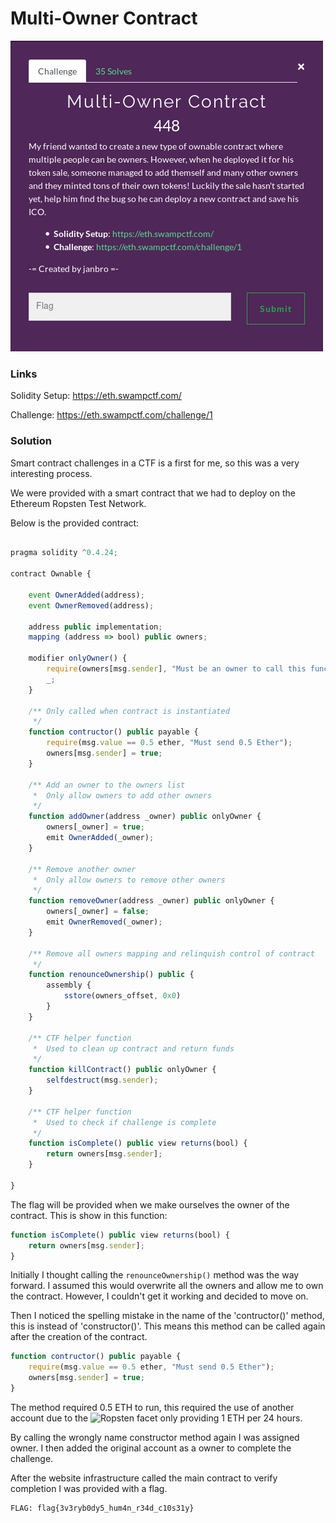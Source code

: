 # Multi-Owner Contract

![](./brief.png)

### Links
Solidity Setup: https://eth.swampctf.com/

Challenge: https://eth.swampctf.com/challenge/1

### Solution
Smart contract challenges in a CTF is a first for me, so this was a very interesting process.

We were provided with a smart contract that we had to deploy on the Ethereum Ropsten Test Network.

Below is the provided contract:

```javascript

pragma solidity ^0.4.24;

contract Ownable {

    event OwnerAdded(address);
    event OwnerRemoved(address);

    address public implementation;
    mapping (address => bool) public owners;

    modifier onlyOwner() {
        require(owners[msg.sender], "Must be an owner to call this function");
        _;
    }

    /** Only called when contract is instantiated
     */
    function contructor() public payable {
        require(msg.value == 0.5 ether, "Must send 0.5 Ether");
        owners[msg.sender] = true;
    }

    /** Add an owner to the owners list
     *  Only allow owners to add other owners
     */
    function addOwner(address _owner) public onlyOwner { 
        owners[_owner] = true;
        emit OwnerAdded(_owner);
    }

    /** Remove another owner
     *  Only allow owners to remove other owners
     */
    function removeOwner(address _owner) public onlyOwner { 
        owners[_owner] = false;
        emit OwnerRemoved(_owner);
    }

    /** Remove all owners mapping and relinquish control of contract
     */
    function renounceOwnership() public {
        assembly {
            sstore(owners_offset, 0x0)
        }
    }
    
    /** CTF helper function
     *  Used to clean up contract and return funds
     */
    function killContract() public onlyOwner {
        selfdestruct(msg.sender);
    }

    /** CTF helper function
     *  Used to check if challenge is complete
     */
    function isComplete() public view returns(bool) {
        return owners[msg.sender];
    }

}
```
The flag will be provided when we make ourselves the owner of the contract. This is show in this function:

```javascript
function isComplete() public view returns(bool) {
    return owners[msg.sender];
}
```

Initially I thought calling the ```renounceOwnership()``` method was the way forward. I assumed this would overwrite all the owners and allow me to own the contract. However, I couldn't get it working and decided to move on.


Then I noticed the spelling mistake in the name of the 'contructor()' method, this is instead of 'constructor()'. This means this method can be called again after the creation of the contract.

```javascript
function contructor() public payable {
    require(msg.value == 0.5 ether, "Must send 0.5 Ether");
    owners[msg.sender] = true;
}
```
The method required 0.5 ETH to run, this required the use of another account due to the ![Ropsten facet](https://faucet.ropsten.be/) only providing 1 ETH per 24 hours.

By calling the wrongly name constructor method again I was assigned owner. I then added the original account as a owner to complete the challenge.

After the website infrastructure called the main contract to verify completion I was provided with a flag.

```
FLAG: flag{3v3ryb0dy5_hum4n_r34d_c10s31y}
```
